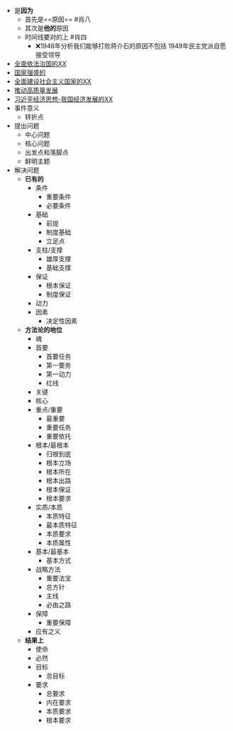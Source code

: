 - 是**因为** 
	- 首先是==原因== #肖八
	- 其次是**他的**原因
	- 时间线要对的上 #肖四 
		- ❌1946年分析我们能够打败蒋介石的原因不包括 1949年民主党派自愿接受领导
- [全面依法治国的XX](全面依法治国的XX.md)
- [国家强盛的](国家强盛的.md)
- [全面建设社会主义国家的XX](全面建设社会主义国家的XX.md)
- [推动高质量发展](推动高质量发展.md)
- [习近平经济思想-我国经济发展的XX](习近平经济思想-我国经济发展的XX.md)
- 事件意义
	- 转折点
- 提出问题
	- 中心问题
	- 核心问题
	- 出发点和落脚点
	- 鲜明主题
- 解决问题
	- **已有的**
		- 条件
			- 重要条件
			- 必要条件
		- 基础
			- 前提
			- 制度基础
			- 立足点
		- 支柱/支撑
			- 雄厚支撑
			- 基础支撑
		- 保证
			- 根本保证
			- 制度保证
		- 动力
		- 因素
			- 决定性因素
	- **方法论的地位**
		- 魂
		- 首要
			- 首要任务
			- 第一要务
			- 第一动力
			- 红线
		- 关键
		- 核心
		- 重点/重要
			- 最重要
			- 重要任务
			- 重要依托
		- 根本/最根本
			- 归根到底
			- 根本立场
			- 根本所在
			- 根本出路
			- 根本保证
			- 根本要求
		- 实质/本质
			- 本质特征
			- 最本质特征
			- 本质要求
			- 本质属性
		- 基本/最基本
			- 基本方式
		- 战略方法
			- 重要法宝
			- 总方针
			- 主线
			- 必由之路
		- 保障
			- 重要保障
		- 应有之义
	- **结果上**
		- 使命
		- 必然
		- 目标
			- 总目标
		- 要求
			- 总要求
			- 内在要求
			- 本质要求
			- 根本要求